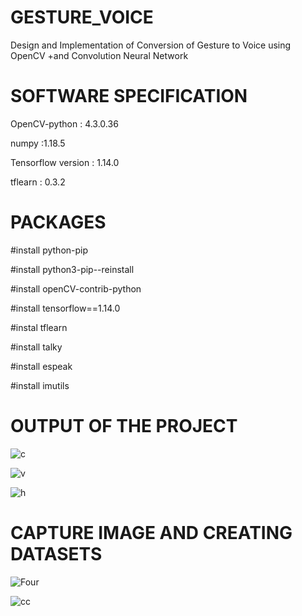 # GESTURE_VOICE
Design and Implementation of Conversion of Gesture to Voice using OpenCV  +and Convolution Neural Network

# SOFTWARE SPECIFICATION

OpenCV-python  : 4.3.0.36

numpy  :1.18.5

Tensorflow version : 1.14.0

tflearn : 0.3.2


# PACKAGES

#install python-pip

#install python3-pip--reinstall

#install openCV-contrib-python

#install tensorflow==1.14.0

#instal tflearn

#install talky

#install espeak

#install imutils

# OUTPUT OF THE PROJECT
![c](https://user-images.githubusercontent.com/47920126/98439191-29402980-2116-11eb-865f-fd43f2bdea4a.PNG)

![v](https://user-images.githubusercontent.com/47920126/98439231-7d4b0e00-2116-11eb-9e70-be0e141c1cc3.PNG)

![h](https://user-images.githubusercontent.com/47920126/98439234-80de9500-2116-11eb-820d-a875cbe9f659.PNG)

 # CAPTURE IMAGE AND CREATING DATASETS
![Four](https://user-images.githubusercontent.com/47920126/98439239-83d98580-2116-11eb-9d7b-c6aee075cfcb.PNG)

![cc](https://user-images.githubusercontent.com/47920126/98439279-d87d0080-2116-11eb-87a0-17aa48e312a4.PNG)






